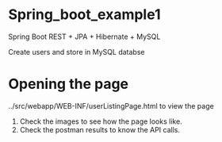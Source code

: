 # Spring_boot_example1

Spring Boot REST + JPA + Hibernate + MySQL


Create users and store in MySQL databse

# Opening the page

../src/webapp/WEB-INF/userListingPage.html to view the page

1. Check the images to see how the page looks like.
2. Check the postman results to know the API calls.




